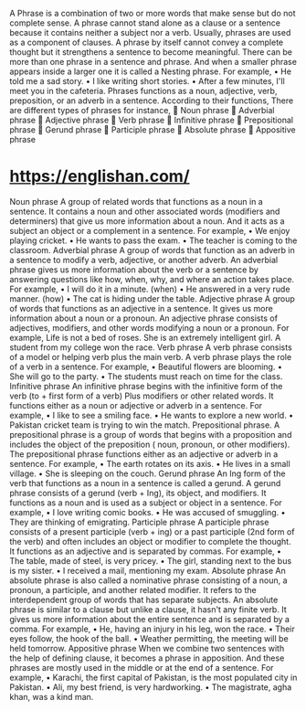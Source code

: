 
A Phrase is a combination of two or more words that make sense but do not complete sense. A phrase cannot stand alone as a clause or a sentence because it contains neither a subject nor a verb. Usually, phrases are used as a component of clauses. 
A phrase by itself cannot convey a complete thought but it strengthens a sentence to become meaningful. There can be more than one phrase in a sentence and phrase. And when a smaller phrase appears inside a larger one it is called a Nesting phrase. For example, 
•	He told me a sad story. 
•	I like writing short stories.
•	After a few minutes, I'll meet you in the cafeteria.
Phrases functions as a noun, adjective, verb, preposition, or an adverb in a sentence. According to their functions, There are different types of phrases for instance,
	Noun phrase 
	Adverbial phrase 
	Adjective phrase 
	Verb phrase 
	Infinitive phrase 
	Prepositional phrase 
	Gerund phrase 
	Participle phrase 
	Absolute phrase 
	Appositive phrase 
# https://englishan.com/
Noun phrase 
A group of related words that functions as a noun in a sentence. It contains a noun and other associated words (modifiers and determiners) that give us more information about a noun. And it acts as a subject an object or a complement in a sentence.
For example, 
•	We enjoy playing cricket.
•	He wants to pass the exam.
•	The teacher is coming to the classroom.
Adverbial phrase 
A group of words that function as an adverb in a sentence to modify a verb, adjective, or another adverb. An adverbial phrase gives us more information about the verb or a sentence by answering questions like how, when, why, and where an action takes place.
For example, 
•	I will do it in a minute. (when)
•	He answered in a very rude manner. (how)
•	The cat is hiding under the table.
Adjective phrase
A group of words that functions as an adjective in a sentence. It gives us more information about a noun or a pronoun. An adjective phrase consists of adjectives, modifiers, and other words modifying a noun or a pronoun.
For example,
Life is not a bed of roses.
She is an extremely intelligent girl.
A student from my college won the race.
Verb phrase 
A verb phrase consists of a model or helping verb plus the main verb. A verb phrase plays the role of a verb in a sentence. 
For example, 
•	Beautiful flowers are blooming.
•	She will go to the party.
•	The students must reach on time for the class.
Infinitive phrase
An infinitive phrase begins with the infinitive form of the verb (to + first form of a verb) Plus modifiers or other related words. It functions either as a noun or adjective or adverb in a sentence. 
For example, 
•	I like to see a smiling face.
•	He wants to explore a new world.
•	Pakistan cricket team is trying to win the match.
Prepositional phrase.
A prepositional phrase is a group of words that begins with a proposition and includes the object of the preposition ( noun, pronoun, or other modifiers). The prepositional phrase functions either as an adjective or adverb in a sentence.
For example,
•	The earth rotates on its axis.
•	He lives in a small village.
•	She is sleeping on the couch.
Gerund phrase 
An Ing form of the verb that functions as a noun in a sentence is called a gerund. A gerund phrase consists of a gerund (verb + Ing), its object, and modifiers. It functions as a noun and is used as a subject or object in a sentence.
For example, 
•	I love writing comic books.
•	He was accused of smuggling.
•	They are thinking of emigrating.
Participle phrase 
A participle phrase consists of a present participle (verb + ing) or a past participle (2nd form of the verb) and often includes an object or modifier to complete the thought. It functions as an adjective and is separated by commas. For example, 
•	The table, made of steel, is very pricey.
•	The girl, standing next to the bus is my sister.
•	I received a mail, mentioning my exam.
Absolute phrase
An absolute phrase is also called a nominative phrase consisting of a noun, a pronoun, a participle, and another related modifier. It refers to the interdependent group of words that has separate subjects. An absolute phrase is similar to a clause but unlike a clause, it hasn't any finite verb. It gives us more information about the entire sentence and is separated by a comma. 
For example, 
•	He, having an injury in his leg, won the race.
•	Their eyes follow, the hook of the ball.
•	Weather permitting, the meeting will be held tomorrow.
Appositive phrase 
When we combine two sentences with the help of defining clause, it becomes a phrase in apposition. And these phrases are mostly used in the middle or at the end of a sentence. 
For example, 
•	Karachi, the first capital of Pakistan, is the most populated city in Pakistan.
•	Ali, my best friend, is very hardworking.
•	The magistrate, agha khan, was a kind man.
